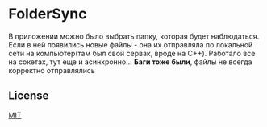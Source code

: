 # FolderSync

В приложении можно было выбрать папку, которая будет наблюдаться. Если в ней появились новые файлы - она их отправляла по локальной сети на компьютер(там был свой сервак, вроде на C++). Работало все на сокетах, тут еще и асинхронно...
<b>Баги тоже были</b>, файлы не всегда корректно отправлялись

## License

[MIT](https://choosealicense.com/licenses/mit/)
